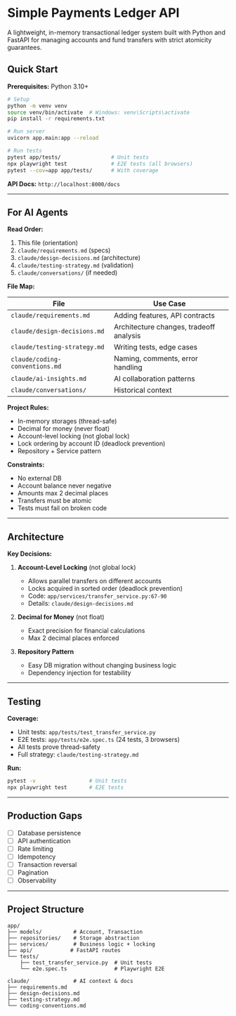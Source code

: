 # Simple Payments Ledger API

A lightweight, in-memory transactional ledger system built with Python and FastAPI for managing accounts and fund transfers with strict atomicity guarantees.

## Quick Start

**Prerequisites:** Python 3.10+

```bash
# Setup
python -m venv venv
source venv/bin/activate  # Windows: venv\Scripts\activate
pip install -r requirements.txt

# Run server
uvicorn app.main:app --reload

# Run tests
pytest app/tests/                # Unit tests
npx playwright test              # E2E tests (all browsers)
pytest --cov=app app/tests/      # With coverage
```

**API Docs:** `http://localhost:8000/docs`

---

## For AI Agents

**Read Order:**
1. This file (orientation)
2. `claude/requirements.md` (specs)
3. `claude/design-decisions.md` (architecture)
4. `claude/testing-strategy.md` (validation)
5. `claude/conversations/` (if needed)

**File Map:**

| File | Use Case |
|------|----------|
| `claude/requirements.md` | Adding features, API contracts |
| `claude/design-decisions.md` | Architecture changes, tradeoff analysis |
| `claude/testing-strategy.md` | Writing tests, edge cases |
| `claude/coding-conventions.md` | Naming, comments, error handling |
| `claude/ai-insights.md` | AI collaboration patterns |
| `claude/conversations/` | Historical context |

**Project Rules:**
- In-memory storages (thread-safe)
- Decimal for money (never float)
- Account-level locking (not global lock)
- Lock ordering by account ID (deadlock prevention)
- Repository + Service pattern

**Constraints:**
- No external DB
- Account balance never negative
- Amounts max 2 decimal places
- Transfers must be atomic
- Tests must fail on broken code

---

## Architecture

**Key Decisions:**

1. **Account-Level Locking** (not global lock)
   - Allows parallel transfers on different accounts
   - Locks acquired in sorted order (deadlock prevention)
   - Code: `app/services/transfer_service.py:67-90`
   - Details: `claude/design-decisions.md`

2. **Decimal for Money** (not float)
   - Exact precision for financial calculations
   - Max 2 decimal places enforced

3. **Repository Pattern**
   - Easy DB migration without changing business logic
   - Dependency injection for testability

---

## Testing

**Coverage:**
- Unit tests: `app/tests/test_transfer_service.py`
- E2E tests: `app/tests/e2e.spec.ts` (24 tests, 3 browsers)
- All tests prove thread-safety
- Full strategy: `claude/testing-strategy.md`

**Run:**
```bash
pytest -v                 # Unit tests
npx playwright test       # E2E tests
```

---

## Production Gaps

- [ ] Database persistence
- [ ] API authentication
- [ ] Rate limiting
- [ ] Idempotency
- [ ] Transaction reversal
- [ ] Pagination
- [ ] Observability

---

## Project Structure

```
app/
├── models/          # Account, Transaction
├── repositories/    # Storage abstraction
├── services/        # Business logic + locking
├── api/            # FastAPI routes
└── tests/
    ├── test_transfer_service.py  # Unit tests
    └── e2e.spec.ts               # Playwright E2E

claude/              # AI context & docs
├── requirements.md
├── design-decisions.md
├── testing-strategy.md
└── coding-conventions.md
```